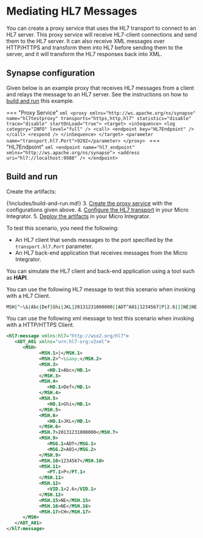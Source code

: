 # Mediating HL7 Messages

You can create a proxy service that uses the HL7 transport to connect to an HL7 server. This proxy service will receive HL7-client connections and send them to the HL7 server. It can also receive XML messages over HTTP/HTTPS and transform them into HL7 before sending them to the server, and it will transform the HL7 responses back into XML.

## Synapse configuration

Given below is an example proxy that receives HL7 messages from a client and relays the message to an HL7 server. See the instructions on how to [build and run](#build-and-run) this example.

=== "Proxy Service"
    ```xml
    <proxy xmlns="http://ws.apache.org/ns/synapse" name="hl7testproxy" transports="https,http,hl7" statistics="disable" trace="disable" startOnLoad="true">
    <target>
       <inSequence>
         <log category="INFO" level="full" />
         <call>
            <endpoint key="HL7Endpoint" />
         </call>
         <respond />
       </inSequence>
    </target>
    <parameter name="transport.hl7.Port">9292</parameter>
    </proxy>
    ```
=== "HL7Endpoint"
    ```xml
    <endpoint name="hl7_endpoint" xmlns="http://ws.apache.org/ns/synapse">
      <address uri="hl7://localhost:9988" />
    </endpoint>
    ```

## Build and run

Create the artifacts:

{!includes/build-and-run.md!}
3. [Create the proxy service]({{base_path}}/develop/creating-artifacts/creating-a-proxy-service) with the configurations given above.
4. [Configure the HL7 transport]({{base_path}}/install-and-setup/setup/transport-configurations/configuring-transports/#configuring-the-hl7-transport) in your Micro Integrator.
5. [Deploy the artifacts]({{base_path}}/develop/deploy-artifacts) in your Micro Integrator.

To test this scenario, you need the following:

- An HL7 client that sends messages to the port specified by the `transport.hl7.Port` parameter.
- An HL7 back-end application that receives messages from the Micro Integrator.

You can simulate the HL7 client and back-end application using a tool such as <b>HAPI</b>.

You can use the following HL7 message to test this scenario when invoking with a HL7 Client.
   ```bash
   MSH|^~\&|Abc|Def|Ghi|JKL|20131231000000||ADT^A01|1234567|P|2.6|||NE|NE|CH|
   ```
You can use the following xml message to test this scenario when invoking with a HTTP/HTTPS Client.
   ```xml
   <hl7:message xmlns:hl7="http://wso2.org/hl7">
      <ADT_A01 xmlns="urn:hl7-org:v2xml">
         <MSH>
               <MSH.1>|</MSH.1>
               <MSH.2>^~\&amp;</MSH.2>
               <MSH.3>
                  <HD.1>Abc</HD.1>
               </MSH.3>
               <MSH.4>
                  <HD.1>Def</HD.1>
               </MSH.4>
               <MSH.5>
                  <HD.1>Ghi</HD.1>
               </MSH.5>
               <MSH.6>
                  <HD.1>JKL</HD.1>
               </MSH.6>
               <MSH.7>20131231000000</MSH.7>
               <MSH.9>
                  <MSG.1>ADT</MSG.1>
                  <MSG.2>A01</MSG.2>
               </MSH.9>
               <MSH.10>1234567</MSH.10>
               <MSH.11>
                  <PT.1>P</PT.1>
               </MSH.11>
               <MSH.12>
                  <VID.1>2.6</VID.1>
               </MSH.12>
               <MSH.15>NE</MSH.15>
               <MSH.16>NE</MSH.16>
               <MSH.17>CH</MSH.17>
         </MSH>
      </ADT_A01>
   </hl7:message>
   ```
